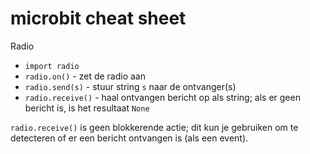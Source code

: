 # microbit cheat sheet

Radio

* `import radio`
* `radio.on()` - zet de radio aan
* `radio.send(s)` - stuur string `s` naar de ontvanger(s)
* `radio.receive()` - haal ontvangen bericht op als string; als er geen bericht is, is het resultaat `None`

`radio.receive()` is geen blokkerende actie; dit kun je gebruiken om te detecteren of er een bericht ontvangen is (als een event).
